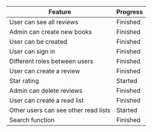| Feature                              | Progress         |
| ------------------------------------ | ---------------- |
| User can see all reviews             |  Finished        |
| Admin can create new books           |  Finished        |
| User can be created                  |  Finished        |
| User can sign in                     |  Finished        |
| Different roles between users        |  Finished        |
| User can create a review             |  Finished        |
| Star rating                          |  Started         |
| Admin can delete reviews             |  Finished        |
| User can create a read list          |  Finished        |
| Other users can see other read lists |  Started         |
| Search function                      |  Finished        |
